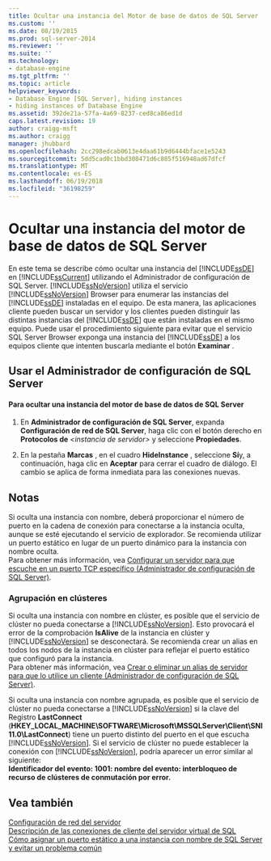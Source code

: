 ```yaml
---
title: Ocultar una instancia del Motor de base de datos de SQL Server | Microsoft Docs
ms.custom: ''
ms.date: 08/19/2015
ms.prod: sql-server-2014
ms.reviewer: ''
ms.suite: ''
ms.technology:
- database-engine
ms.tgt_pltfrm: ''
ms.topic: article
helpviewer_keywords:
- Database Engine [SQL Server], hiding instances
- hiding instances of Database Engine
ms.assetid: 392de21a-57fa-4a69-8237-ced8ca86ed1d
caps.latest.revision: 19
author: craigg-msft
ms.author: craigg
manager: jhubbard
ms.openlocfilehash: 2cc298edcab0613e4daa61b9d6444bface1e5243
ms.sourcegitcommit: 5dd5cad0c1bbd308471d6c885f516948ad67dfcf
ms.translationtype: MT
ms.contentlocale: es-ES
ms.lasthandoff: 06/19/2018
ms.locfileid: "36198259"
---
```

# <a name="hide-an-instance-of-sql-server-database-engine"></a>Ocultar una instancia del motor de base de datos de SQL Server
  En este tema se describe cómo ocultar una instancia del [!INCLUDE[ssDE](../../includes/ssde-md.md)] en [!INCLUDE[ssCurrent](../../includes/sscurrent-md.md)] utilizando el Administrador de configuración de SQL Server. [!INCLUDE[ssNoVersion](../../includes/ssnoversion-md.md)] utiliza el servicio [!INCLUDE[ssNoVersion](../../includes/ssnoversion-md.md)] Browser para enumerar las instancias del [!INCLUDE[ssDE](../../includes/ssde-md.md)] instaladas en el equipo. De esta manera, las aplicaciones cliente pueden buscar un servidor y los clientes pueden distinguir las distintas instancias del [!INCLUDE[ssDE](../../includes/ssde-md.md)] que están instaladas en el mismo equipo. Puede usar el procedimiento siguiente para evitar que el servicio SQL Server Browser exponga una instancia del [!INCLUDE[ssDE](../../includes/ssde-md.md)] a los equipos cliente que intenten buscarla mediante el botón **Examinar** .  
  
##  <a name="SSMSProcedure"></a> Usar el Administrador de configuración de SQL Server  
  
#### <a name="to-hide-an-instance-of-the-sql-server-database-engine"></a>Para ocultar una instancia del motor de base de datos de SQL Server  
  
1.  En **Administrador de configuración de SQL Server**, expanda **Configuración de red de SQL Server**, haga clic con el botón derecho en **Protocolos de** *\<instancia de servidor>* y seleccione **Propiedades**.  
  
2.  En la pestaña **Marcas** , en el cuadro **HideInstance** , seleccione **Sí**y, a continuación, haga clic en **Aceptar** para cerrar el cuadro de diálogo. El cambio se aplica de forma inmediata para las conexiones nuevas.  
  
## <a name="remarks"></a>Notas  
 Si oculta una instancia con nombre, deberá proporcionar el número de puerto en la cadena de conexión para conectarse a la instancia oculta, aunque se esté ejecutando el servicio de explorador. Se recomienda utilizar un puerto estático en lugar de un puerto dinámico para la instancia con nombre oculta.  
  Para obtener más información, vea [Configurar un servidor para que escuche en un puerto TCP específico &#40;Administrador de configuración de SQL Server&#41;](configure-a-server-to-listen-on-a-specific-tcp-port.md).  
  
### <a name="clustering"></a>Agrupación en clústeres  
 Si oculta una instancia con nombre en clúster, es posible que el servicio de clúster no pueda conectarse a [!INCLUDE[ssNoVersion](../../includes/ssnoversion-md.md)]. Esto provocará el error de la comprobación **IsAlive** de la instancia en clúster y [!INCLUDE[ssNoVersion](../../includes/ssnoversion-md.md)] se desconectará. Se recomienda crear un alias en todos los nodos de la instancia en clúster para reflejar el puerto estático que configuró para la instancia.  
 Para obtener más información, vea [Crear o eliminar un alias de servidor para que lo utilice un cliente &#40;Administrador de configuración de SQL Server&#41;](create-or-delete-a-server-alias-for-use-by-a-client.md).  
  
 Si oculta una instancia con nombre agrupada, es posible que el servicio de clúster no pueda conectarse a [!INCLUDE[ssNoVersion](../../includes/ssnoversion-md.md)] si la clave del Registro **LastConnect** (**HKEY_LOCAL_MACHINE\SOFTWARE\Microsoft\MSSQLServer\Client\SNI11.0\LastConnect**) tiene un puerto distinto del puerto en el que escucha [!INCLUDE[ssNoVersion](../../includes/ssnoversion-md.md)]. Si el servicio de clúster no puede establecer la conexión con [!INCLUDE[ssNoVersion](../../includes/ssnoversion-md.md)], podría aparecer un error similar al siguiente:  
**Identificador del evento: 1001: nombre del evento: interbloqueo de recurso de clústeres de conmutación por error.**  
  
## <a name="see-also"></a>Vea también  
 [Configuración de red del servidor](server-network-configuration.md)   
 [Descripción de las conexiones de cliente del servidor virtual de SQL](https://support.microsoft.com/kb/273673)   
 [Cómo asignar un puerto estático a una instancia con nombre de SQL Server y evitar un problema común](http://blogs.msdn.com/b/arvindsh/archive/2012/09/08/how-to-assign-a-static-port-to-a-sql-server-named-instance-and-avoid-a-common-pitfall.aspx)  
  
  
